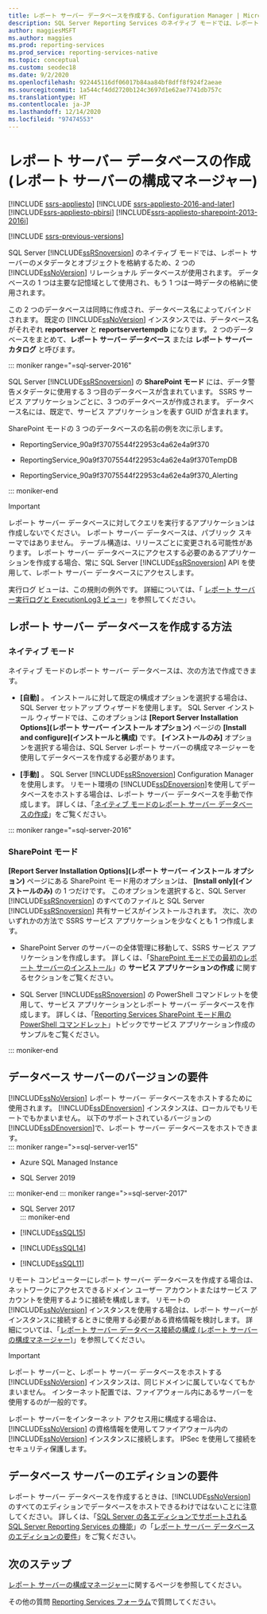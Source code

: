 ```yaml
---
title: レポート サーバー データベースを作成する、Configuration Manager | Microsoft Docs
description: SQL Server Reporting Services のネイティブ モードでは、レポート サーバーのメタデータとオブジェクトを格納するため、2 つの SQL Server リレーショナル データベースが使用されます。 データベースの 1 つは主要な記憶域として使用され、もう 1 つは一時データの格納に使用されます。
author: maggiesMSFT
ms.author: maggies
ms.prod: reporting-services
ms.prod_service: reporting-services-native
ms.topic: conceptual
ms.custom: seodec18
ms.date: 9/2/2020
ms.openlocfilehash: 922445116df06017b84aa84bf8dff8f924f2aeae
ms.sourcegitcommit: 1a544cf4dd2720b124c3697d1e62ae7741db757c
ms.translationtype: HT
ms.contentlocale: ja-JP
ms.lasthandoff: 12/14/2020
ms.locfileid: "97474553"
---
```

# <a name="create-a-report-server-database-report-server-configuration-manager"></a>レポート サーバー データベースの作成 (レポート サーバーの構成マネージャー)  

[!INCLUDE [ssrs-appliesto](../../includes/ssrs-appliesto.md)] [!INCLUDE [ssrs-appliesto-2016-and-later](../../includes/ssrs-appliesto-2016-and-later.md)] [!INCLUDE[ssrs-appliesto-pbirsi](../../includes/ssrs-appliesto-pbirs.md)] [!INCLUDE[ssrs-appliesto-sharepoint-2013-2016i](../../includes/ssrs-appliesto-sharepoint-2013-2016.md)]

[!INCLUDE [ssrs-previous-versions](../../includes/ssrs-previous-versions.md)]

SQL Server [!INCLUDE[ssRSnoversion](../../includes/ssrsnoversion-md.md)] のネイティブ モードでは、レポート サーバーのメタデータとオブジェクトを格納するため、2 つの [!INCLUDE[ssNoVersion](../../includes/ssnoversion-md.md)] リレーショナル データベースが使用されます。 データベースの 1 つは主要な記憶域として使用され、もう 1 つは一時データの格納に使用されます。 

この 2 つのデータベースは同時に作成され、データベース名によってバインドされます。 既定の [!INCLUDE[ssNoVersion](../../includes/ssnoversion-md.md)] インスタンスでは、データベース名がそれぞれ **reportserver** と **reportservertempdb** になります。 2 つのデータベースをまとめて、**レポート サーバー データベース** または **レポート サーバー カタログ** と呼びます。

::: moniker range="=sql-server-2016"

SQL Server [!INCLUDE[ssRSnoversion](../../includes/ssrsnoversion-md.md)] の **SharePoint モード** には、データ警告メタデータに使用する 3 つ目のデータベースが含まれています。 SSRS サービス アプリケーションごとに、3 つのデータベースが作成されます。 データベース名には、既定で、サービス アプリケーションを表す GUID が含まれます。 

SharePoint モードの 3 つのデータベースの名前の例を次に示します。

- ReportingService_90a9f37075544f22953c4a62e4a9f370  
  
- ReportingService_90a9f37075544f22953c4a62e4a9f370TempDB  
  
- ReportingService_90a9f37075544f22953c4a62e4a9f370_Alerting  

::: moniker-end
  
> [!IMPORTANT]  
> レポート サーバー データベースに対してクエリを実行するアプリケーションは作成しないでください。 レポート サーバー データベースは、パブリック スキーマではありません。 テーブル構造は、リリースごとに変更される可能性があります。 レポート サーバー データベースにアクセスする必要のあるアプリケーションを作成する場合、常に SQL Server [!INCLUDE[ssRSnoversion](../../includes/ssrsnoversion-md.md)] API を使用して、レポート サーバー データベースにアクセスします。  
>
> 実行ログ ビューは、この規則の例外です。 詳細については、「 [レポート サーバー実行ログと ExecutionLog3 ビュー](../../reporting-services/report-server/report-server-executionlog-and-the-executionlog3-view.md)」を参照してください。  
  
## <a name="ways-to-create-the-report-server-database"></a>レポート サーバー データベースを作成する方法

 ### <a name="native-mode"></a>ネイティブ モード
 ネイティブ モードのレポート サーバー データベースは、次の方法で作成できます。  
  
- **[自動]** 。 インストールに対して既定の構成オプションを選択する場合は、SQL Server セットアップ ウィザードを使用します。 SQL Server インストール ウィザードでは、このオプションは **[Report Server Installation Options]\(レポート サーバー インストール オプション\)** ページの **[Install and configure]\(インストールと構成\)** です。 **[インストールのみ]** オプションを選択する場合は、SQL Server レポート サーバーの構成マネージャーを使用してデータベースを作成する必要があります。  
  
- **[手動]** 。 SQL Server [!INCLUDE[ssRSnoversion](../../includes/ssrsnoversion-md.md)] Configuration Manager を使用します。 リモート環境の [!INCLUDE[ssDEnoversion](../../includes/ssdenoversion-md.md)]を使用してデータベースをホストする場合は、レポート サーバー データベースを手動で作成します。 詳しくは、「[ネイティブ モードのレポート サーバー データベースの作成](../../reporting-services/install-windows/ssrs-report-server-create-a-native-mode-report-server-database.md)」をご覧ください。  

::: moniker range="=sql-server-2016"
  
### <a name="sharepoint-mode"></a>SharePoint モード 
**[Report Server Installation Options]\(レポート サーバー インストール オプション\)** ページにある SharePoint モード用のオプションは、 **[Install only]\(インストールのみ\)** の 1 つだけです。 このオプションを選択すると、SQL Server [!INCLUDE[ssRSnoversion](../../includes/ssrsnoversion-md.md)] のすべてのファイルと SQL Server [!INCLUDE[ssRSnoversion](../../includes/ssrsnoversion-md.md)] 共有サービスがインストールされます。 次に、次のいずれかの方法で SSRS サービス アプリケーションを少なくとも 1 つ作成します。  
  
- SharePoint Server のサーバーの全体管理に移動して、SSRS サービス アプリケーションを作成します。 詳しくは、「[SharePoint モードでの最初のレポート サーバーのインストール](../../reporting-services/install-windows/install-the-first-report-server-in-sharepoint-mode.md#bkmk_create_serrviceapplication)」の **サービス アプリケーションの作成** に関するセクションをご覧ください。  
  
- SQL Server [!INCLUDE[ssRSnoversion](../../includes/ssrsnoversion-md.md)] の PowerShell コマンドレットを使用して、サービス アプリケーションとレポート サーバー データベースを作成します。 詳しくは、「[Reporting Services SharePoint モード用の PowerShell コマンドレット](../../reporting-services/report-server-sharepoint/powershell-cmdlets-for-reporting-services-sharepoint-mode.md)」トピックでサービス アプリケーション作成のサンプルをご覧ください。  

::: moniker-end
  
## <a name="database-server-version-requirements"></a>データベース サーバーのバージョンの要件

 [!INCLUDE[ssNoVersion](../../includes/ssnoversion-md.md)] レポート サーバー データベースをホストするために使用されます。 [!INCLUDE[ssDEnoversion](../../includes/ssdenoversion-md.md)] インスタンスは、ローカルでもリモートでもかまいません。 以下のサポートされているバージョンの [!INCLUDE[ssDEnoversion](../../includes/ssdenoversion-md.md)]で、レポート サーバー データベースをホストできます。  
::: moniker range=">=sql-server-ver15"

- Azure SQL Managed Instance

- SQL Server 2019

::: moniker-end
::: moniker range=">=sql-server-2017"

- SQL Server 2017  
::: moniker-end

- [!INCLUDE[ssSQL15](../../includes/sssql15-md.md)]  
  
- [!INCLUDE[ssSQL14](../../includes/sssql14-md.md)]  
  
- [!INCLUDE[ssSQL11](../../includes/sssql11-md.md)]  

リモート コンピューターにレポート サーバー データベースを作成する場合は、ネットワークにアクセスできるドメイン ユーザー アカウントまたはサービス アカウントを使用するように接続を構成します。 リモートの [!INCLUDE[ssNoVersion](../../includes/ssnoversion-md.md)] インスタンスを使用する場合は、レポート サーバーがインスタンスに接続するときに使用する必要がある資格情報を検討します。 詳細については、「[レポート サーバー データベース接続の構成 &#40;レポート サーバーの構成マネージャー&#41;](../../reporting-services/install-windows/configure-a-report-server-database-connection-ssrs-configuration-manager.md)」を参照してください。  
  
> [!IMPORTANT]  
> レポート サーバーと、レポート サーバー データベースをホストする [!INCLUDE[ssNoVersion](../../includes/ssnoversion-md.md)] インスタンスは、同じドメインに属していなくてもかまいません。 インターネット配置では、ファイアウォール内にあるサーバーを使用するのが一般的です。 
>
> レポート サーバーをインターネット アクセス用に構成する場合は、[!INCLUDE[ssNoVersion](../../includes/ssnoversion-md.md)] の資格情報を使用してファイアウォール内の [!INCLUDE[ssNoVersion](../../includes/ssnoversion-md.md)] インスタンスに接続します。 IPSec を使用して接続をセキュリティ保護します。  
  
## <a name="edition-requirements-for-a-database-server"></a>データベース サーバーのエディションの要件 

 レポート サーバー データベースを作成するときは、[!INCLUDE[ssNoVersion](../../includes/ssnoversion-md.md)] のすべてのエディションでデータベースをホストできるわけではないことに注意してください。 詳しくは、「[SQL Server の各エディションでサポートされる SQL Server Reporting Services の機能](../reporting-services-features-supported-by-the-editions-of-sql-server-2016.md)」の「[レポート サーバー データベースのエディションの要件](../reporting-services-features-supported-by-the-editions-of-sql-server-2016.md#edition-requirements-for-the-report-server-database)」をご覧ください。  

## <a name="next-steps"></a>次のステップ

[レポート サーバーの構成マネージャー](reporting-services-configuration-manager-native-mode.md)に関するページを参照してください。  

その他の質問 [Reporting Services フォーラム](https://go.microsoft.com/fwlink/?LinkId=620231)で質問してください。
